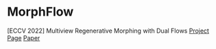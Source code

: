 # MorphFlow
[ECCV 2022] Multiview Regenerative Morphing with Dual Flows
[Project Page](https://jimtsai23.github.io/morphflow/) [Paper](https://arxiv.org/abs/2208.01287)
